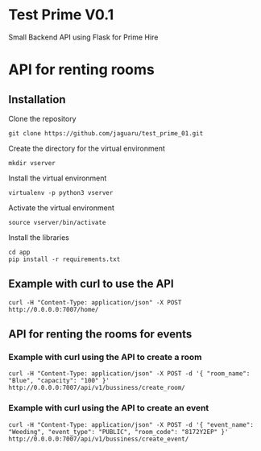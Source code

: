 # Test Prime V0.1
Small Backend API using Flask for Prime Hire

# API for renting rooms

## Installation

Clone the repository

```
git clone https://github.com/jaguaru/test_prime_01.git
```

Create the directory for the virtual environment

```
mkdir vserver
```

Install the virtual environment

```
virtualenv -p python3 vserver
```

Activate the virtual environment

```
source vserver/bin/activate
```

Install the libraries

```
cd app
pip install -r requirements.txt
```


## Example with curl to use the API

```
curl -H "Content-Type: application/json" -X POST http://0.0.0.0:7007/home/
```

## API for renting the rooms for events

### Example with curl using the API to create a room

```
curl -H "Content-Type: application/json" -X POST -d '{ "room_name": "Blue", "capacity": "100" }' http://0.0.0.0:7007/api/v1/bussiness/create_room/
```

### Example with curl using the API to create an event

```
curl -H "Content-Type: application/json" -X POST -d '{ "event_name": "Weeding", "event_type": "PUBLIC", "room_code": "8172Y2EP" }' http://0.0.0.0:7007/api/v1/bussiness/create_event/
```

